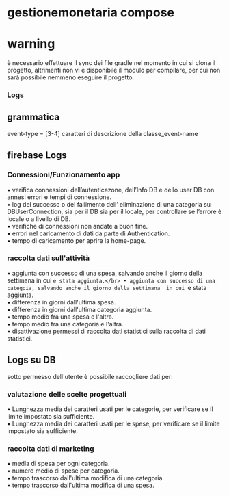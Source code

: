 # gestionemonetaria compose
# warning
  è necessario effettuare il sync dei file gradle nel momento in cui si clona il progetto, altrimenti non vi è disponibile il modulo per compilare, per cui non sarà possibile nemmeno eseguire il progetto.
### Logs
## grammatica
  event-type = [3-4] caratteri di descrizione della classe_event-name
## firebase Logs
### Connessioni/Funzionamento app
• verifica connessioni dell’autenticazone, dell’Info DB e dello user DB con
  annesi errori e tempi di connessione. </br>
• log del successo o del fallimento dell’ eliminazione di una categoria su
  DBUserConnection, sia per il DB sia per il locale, per controllare se l’errore 
  è locale o a livello di DB.</br>
• verifiche di connessioni non andate a buon fine.</br>
• errori nel caricamento di dati da parte di Authentication.</br>
• tempo di caricamento per aprire la home-page.</br>
### raccolta dati sull'attività
• aggiunta con successo di una spesa, salvando anche il giorno della settimana 
  in cui `e stata aggiunta.</br>
• aggiunta con successo di una categoia, salvando anche il giorno della settimana 
  in cui `e stata aggiunta.</br>
• differenza in giorni dall'ultima spesa.</br>
• differenza in giorni dall'ultima categoria aggiunta.</br>
• tempo medio fra una spesa e l'altra.</br>
• tempo medio fra una categoria e l'altra.</br>
• disattivazione permessi di raccolta dati statistici sulla raccolta di dati
  statistici.</br>
## Logs su DB
sotto permesso dell'utente è possibile raccogliere dati per:
### valutazione delle scelte progettuali
• Lunghezza media dei caratteri usati per le categorie, per verificare se il limite
  impostato sia sufficiente.</br>
• Lunghezza media dei caratteri usati per le spese, per verificare se il limite
  impostato sia sufficiente.</br>
### raccolta dati di marketing
• media di spesa per ogni categoria.</br>
• numero medio di spese per categoria.</br>
• tempo trascorso dall'ultima modifica di una categoria.</br>
• tempo trascorso dall'ultima modifica di una spesa.</br>

